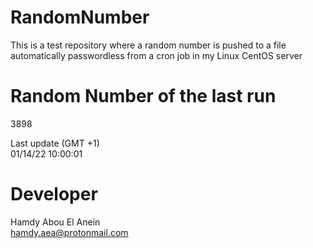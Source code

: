# RandomNumber    
This is a test repository where a random number is pushed to a file automatically passwordless from a cron job in my Linux CentOS server    
# Random Number of the last run   
3898
      
Last update (GMT +1)    
01/14/22 10:00:01
# Developer    
Hamdy Abou El Anein   
hamdy.aea@protonmail.com
